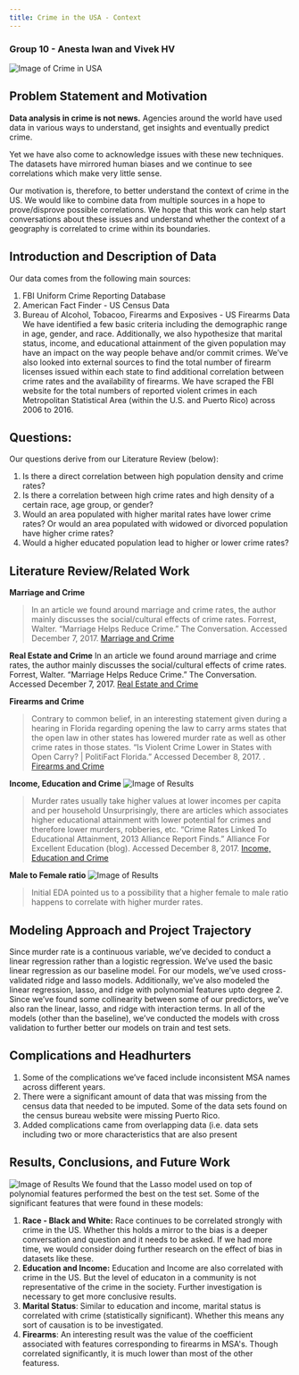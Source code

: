 ```yaml
---
title: Crime in the USA - Context
---
```


<!-- This is the home page -->

<!-- ## Lets have fun -->

<!-- >here is a quote

Here is *emph* and **bold**.

Here is some inline math $\alpha = \frac{\beta}{\gamma}$ and, of-course, E rules:

$$ G_{\mu\nu} + \Lambda g_{\mu\nu}  = 8 \pi T_{\mu\nu} . $$ -->
### Group 10 - Anesta Iwan and Vivek HV ###
![Image of Crime in USA](Images/Background.jpg)
## Problem Statement and Motivation
**Data analysis in crime is not news.** Agencies around the world have used data in various ways to understand, get insights and eventually predict crime. <br>

Yet we have also come to acknowledge issues with these new techniques. The datasets have mirrored human biases and we continue to see correlations which make very little sense. <br>

Our motivation is, therefore, to better understand the context of crime in the US. We would like to combine data from multiple sources in a hope to prove/disprove possible correlations. We hope that this work can help start conversations about these issues and understand whether the context of a geography is correlated to crime within its boundaries. <br>

## Introduction and Description of Data
Our data comes from the following main sources:<br>
1. FBI Uniform Crime Reporting Database<br>
2. American Fact Finder - US Census Data<br>
3. Bureau of Alcohol, Tobacoo, Firearms and Exposives - US Firearms Data<br>
We have identified a few basic criteria including the demographic range in age, gender, and race. Additionally, we also hypothesize that marital status, income, and educational attainment of the given population may have an impact on the way people behave and/or commit crimes. We’ve also looked into external sources to find the total number of firearm licenses issued within each state to find additional correlation between crime rates and the availability of firearms. 
We have scraped the FBI website for the total numbers of reported violent crimes in each Metropolitan Statistical Area (within the U.S. and Puerto Rico) across 2006 to 2016. 

## Questions:
Our questions derive from our Literature Review (below):
1. Is there a direct correlation between high population density and crime rates?<br>
2. Is there a correlation between high crime rates and high density of a certain race, age group, or gender?<br>
3. Would an area populated with higher marital rates have lower crime rates? Or would an area populated with widowed or divorced population have higher crime rates?<br>
4. Would a higher educated population lead to higher or lower crime rates?<br>

## Literature Review/Related Work
**Marriage and Crime**
>In an article we found around marriage and crime rates, the author mainly discusses the social/cultural effects of crime rates. 
Forrest, Walter. “Marriage Helps Reduce Crime.” The Conversation. Accessed December 7, 2017. [Marriage and Crime](http://theconversation.com/marriage-helps-reduce-crime-3576)

**Real Estate and Crime**
In an article we found around marriage and crime rates, the author mainly discusses the social/cultural effects of crime rates. 
Forrest, Walter. “Marriage Helps Reduce Crime.” The Conversation. Accessed December 7, 2017. [Real Estate and Crime](http://theconversation.com/marriage-helps-reduce-crime-3576)

**Firearms and Crime**
>Contrary to common belief, in an interesting statement given during a hearing in Florida regarding opening the law to carry arms states that the open law in other states has lowered murder rate as well as other crime rates in those states. 
“Is Violent Crime Lower in States with Open Carry? | PolitiFact Florida.” Accessed December 8, 2017. . [Firearms and Crime](http://www.politifact.com/florida/statements/2015/oct/09/matt-gaetz/violent-crime-lower-states-open-carry/)

**Income, Education and Crime**
![Image of Results](Images/Income.png)
>Murder rates usually take higher values at lower incomes per capita and per household
Unsurprisingly, there are articles which associates higher educational attainment with lower potential for crimes and therefore lower murders, robberies, etc. 
“Crime Rates Linked To Educational Attainment, 2013 Alliance Report Finds.” Alliance For Excellent Education (blog). Accessed December 8, 2017. [Income, Education and Crime](https://all4ed.org/press/crime-rates-linked-to-educational-attainment-new-alliance-report-finds/.)

**Male to Female ratio**
![Image of Results](Images/M2F.png)
>Initial EDA pointed us to a possibility that a higher female to male ratio happens to correlate with higher murder rates.

## Modeling Approach and Project Trajectory
Since murder rate is a continuous variable, we’ve decided to conduct a linear regression rather than a logistic regression. We’ve used the basic linear regression as our baseline model. 
For our models, we’ve used cross-validated ridge and lasso models. Additionally, we’ve also modeled the linear regression, lasso, and ridge with polynomial features upto degree 2. Since we’ve found some collinearity between some of our predictors, we’ve also ran the linear, lasso, and ridge with interaction terms. In all of the models (other than the baseline), we’ve conducted the models with cross validation to further better our models on train and test sets.


## Complications and Headhurters ##
1. Some of the complications we’ve faced include inconsistent MSA names across different years.  
2. There were a significant amount of data that was missing from the census data that needed to be imputed. Some of the data sets found on the census bureau website were missing Puerto Rico. 
3. Added complications came from overlapping data (i.e. data sets including two or more characteristics that are also present 

## Results, Conclusions, and Future Work ##
![Image of Results](Images/Model_Results.PNG)
We found that the Lasso model used on top of polynomial features performed the best on the test set. 
Some of the significant features that were found in these models:
1. **Race - Black and White:**
    Race continues to be correlated strongly with crime in the US. Whether this holds a mirror to the bias is a deeper conversation and question and it needs to be asked. If we had more time, we would consider doing further research on the effect of bias in datasets like these.
2. **Education and Income:**
    Education and Income are also correlated with crime in the US. But the level of educaton in a community is not representative of the crime in the society. Further investigation is necessary to get more conclusive results.
3. **Marital Status**:
    Similar to education and income, marital status is correlated with crime (statistically significant). Whether this means any sort of causation is to be investigated.
4. **Firearms**:
    An interesting result was the value of the coefficient associated with features corresponding to firearms in MSA's. Though correlated significantly, it is much lower than most of the other featuress.